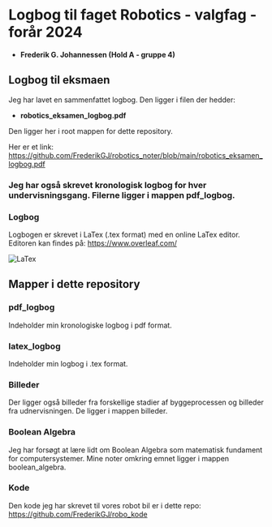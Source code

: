 # Logbog til faget Robotics - valgfag - forår 2024

- **Frederik G. Johannessen (Hold A - gruppe 4)**

## Logbog til eksmaen 
Jeg har lavet en sammenfattet logbog. Den ligger i filen der hedder:
- **robotics_eksamen_logbog.pdf** 

Den ligger her i root mappen for dette repository. 

Her er et link: https://github.com/FrederikGJ/robotics_noter/blob/main/robotics_eksamen_logbog.pdf

### Jeg har også skrevet kronologisk logbog for hver undervisningsgang. Filerne ligger i mappen pdf_logbog.

### Logbog 
Logbogen er skrevet i LaTex (.tex format) med en online LaTex editor.
Editoren kan findes på:
https://www.overleaf.com/

![LaTex](https://img.shields.io/badge/LaTeX-%23000000?style=flat-square&logo=latex&logoColor=white)

## Mapper i dette repository

### pdf_logbog
Indeholder min kronologiske logbog i pdf format. 

### latex_logbog 
Indeholder min logbog i .tex format.

### Billeder
Der ligger også billeder fra forskellige stadier af byggeprocessen og billeder fra udnervisningen. De ligger i mappen billeder.  

### Boolean Algebra
Jeg har forsøgt at lære lidt om Boolean Algebra som matematisk fundament for computersystemer. Mine noter omkring emnet ligger i mappen boolean_algebra.

### Kode 
Den kode jeg har skrevet til vores robot bil er i dette repo:
https://github.com/FrederikGJ/robo_kode 
